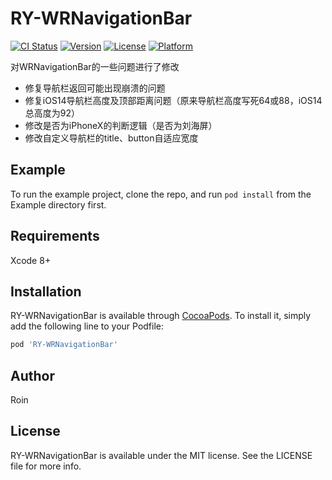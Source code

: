 # RY-WRNavigationBar

[![CI Status](https://img.shields.io/travis/379802456@qq.com/RY-WRNavigationBar.svg?style=flat)](https://travis-ci.org/379802456@qq.com/RY-WRNavigationBar)
[![Version](https://img.shields.io/cocoapods/v/RY-WRNavigationBar.svg?style=flat)](https://cocoapods.org/pods/RY-WRNavigationBar)
[![License](https://img.shields.io/cocoapods/l/RY-WRNavigationBar.svg?style=flat)](https://cocoapods.org/pods/RY-WRNavigationBar)
[![Platform](https://img.shields.io/cocoapods/p/RY-WRNavigationBar.svg?style=flat)](https://cocoapods.org/pods/RY-WRNavigationBar)


对WRNavigationBar的一些问题进行了修改
- 修复导航栏返回可能出现崩溃的问题
- 修复iOS14导航栏高度及顶部距离问题（原来导航栏高度写死64或88，iOS14总高度为92）
- 修改是否为iPhoneX的判断逻辑（是否为刘海屏）
- 修改自定义导航栏的title、button自适应宽度

## Example

To run the example project, clone the repo, and run `pod install` from the Example directory first.

## Requirements

Xcode 8+

## Installation

RY-WRNavigationBar is available through [CocoaPods](https://cocoapods.org). To install
it, simply add the following line to your Podfile:

```ruby
pod 'RY-WRNavigationBar'
```

## Author

Roin

## License

RY-WRNavigationBar is available under the MIT license. See the LICENSE file for more info.
